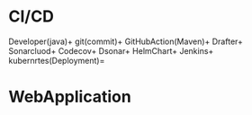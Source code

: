 # CI/CD
Developer(java)+
git(commit)+
GitHubAction(Maven)+
Drafter+
Sonarcluod+
Codecov+
Dsonar+
HelmChart+
Jenkins+
kubernrtes(Deployment)=
# WebApplication
